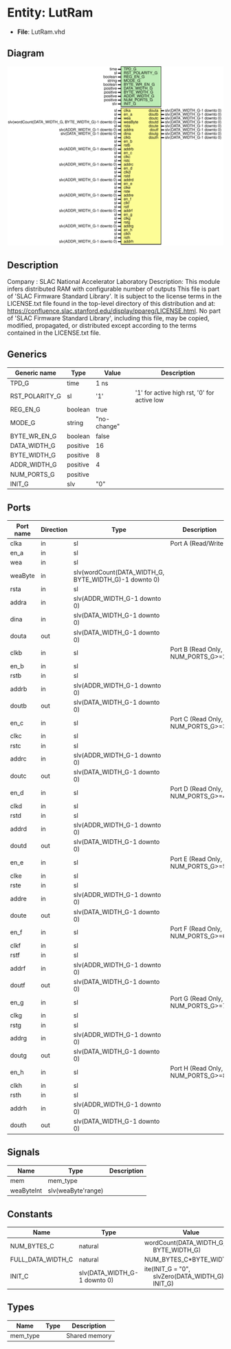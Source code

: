 # Entity: LutRam

- **File**: LutRam.vhd
## Diagram

![Diagram](LutRam.svg "Diagram")
## Description

Company    : SLAC National Accelerator Laboratory
Description:   This module infers distributed RAM
               with configurable number of outputs
This file is part of 'SLAC Firmware Standard Library'.
It is subject to the license terms in the LICENSE.txt file found in the
top-level directory of this distribution and at:
   https://confluence.slac.stanford.edu/display/ppareg/LICENSE.html.
No part of 'SLAC Firmware Standard Library', including this file,
may be copied, modified, propagated, or distributed except according to
the terms contained in the LICENSE.txt file.
## Generics

| Generic name   | Type     | Value       | Description                                 |
| -------------- | -------- | ----------- | ------------------------------------------- |
| TPD_G          | time     | 1 ns        |                                             |
| RST_POLARITY_G | sl       | '1'         | '1' for active high rst, '0' for active low |
| REG_EN_G       | boolean  | true        |                                             |
| MODE_G         | string   | "no-change" |                                             |
| BYTE_WR_EN_G   | boolean  | false       |                                             |
| DATA_WIDTH_G   | positive | 16          |                                             |
| BYTE_WIDTH_G   | positive | 8           |                                             |
| ADDR_WIDTH_G   | positive | 4           |                                             |
| NUM_PORTS_G    | positive |             |                                             |
| INIT_G         | slv      | "0"         |                                             |
## Ports

| Port name | Direction | Type                                                  | Description                        |
| --------- | --------- | ----------------------------------------------------- | ---------------------------------- |
| clka      | in        | sl                                                    | Port A (Read/Write)                |
| en_a      | in        | sl                                                    |                                    |
| wea       | in        | sl                                                    |                                    |
| weaByte   | in        | slv(wordCount(DATA_WIDTH_G, BYTE_WIDTH_G)-1 downto 0) |                                    |
| rsta      | in        | sl                                                    |                                    |
| addra     | in        | slv(ADDR_WIDTH_G-1 downto 0)                          |                                    |
| dina      | in        | slv(DATA_WIDTH_G-1 downto 0)                          |                                    |
| douta     | out       | slv(DATA_WIDTH_G-1 downto 0)                          |                                    |
| clkb      | in        | sl                                                    | Port B (Read Only, NUM_PORTS_G>=2) |
| en_b      | in        | sl                                                    |                                    |
| rstb      | in        | sl                                                    |                                    |
| addrb     | in        | slv(ADDR_WIDTH_G-1 downto 0)                          |                                    |
| doutb     | out       | slv(DATA_WIDTH_G-1 downto 0)                          |                                    |
| en_c      | in        | sl                                                    | Port C (Read Only, NUM_PORTS_G>=3) |
| clkc      | in        | sl                                                    |                                    |
| rstc      | in        | sl                                                    |                                    |
| addrc     | in        | slv(ADDR_WIDTH_G-1 downto 0)                          |                                    |
| doutc     | out       | slv(DATA_WIDTH_G-1 downto 0)                          |                                    |
| en_d      | in        | sl                                                    | Port D (Read Only, NUM_PORTS_G>=4) |
| clkd      | in        | sl                                                    |                                    |
| rstd      | in        | sl                                                    |                                    |
| addrd     | in        | slv(ADDR_WIDTH_G-1 downto 0)                          |                                    |
| doutd     | out       | slv(DATA_WIDTH_G-1 downto 0)                          |                                    |
| en_e      | in        | sl                                                    | Port E (Read Only, NUM_PORTS_G>=5) |
| clke      | in        | sl                                                    |                                    |
| rste      | in        | sl                                                    |                                    |
| addre     | in        | slv(ADDR_WIDTH_G-1 downto 0)                          |                                    |
| doute     | out       | slv(DATA_WIDTH_G-1 downto 0)                          |                                    |
| en_f      | in        | sl                                                    | Port F (Read Only, NUM_PORTS_G>=6) |
| clkf      | in        | sl                                                    |                                    |
| rstf      | in        | sl                                                    |                                    |
| addrf     | in        | slv(ADDR_WIDTH_G-1 downto 0)                          |                                    |
| doutf     | out       | slv(DATA_WIDTH_G-1 downto 0)                          |                                    |
| en_g      | in        | sl                                                    | Port G (Read Only, NUM_PORTS_G>=7) |
| clkg      | in        | sl                                                    |                                    |
| rstg      | in        | sl                                                    |                                    |
| addrg     | in        | slv(ADDR_WIDTH_G-1 downto 0)                          |                                    |
| doutg     | out       | slv(DATA_WIDTH_G-1 downto 0)                          |                                    |
| en_h      | in        | sl                                                    | Port H (Read Only, NUM_PORTS_G>=8) |
| clkh      | in        | sl                                                    |                                    |
| rsth      | in        | sl                                                    |                                    |
| addrh     | in        | slv(ADDR_WIDTH_G-1 downto 0)                          |                                    |
| douth     | out       | slv(DATA_WIDTH_G-1 downto 0)                          |                                    |
## Signals

| Name       | Type               | Description |
| ---------- | ------------------ | ----------- |
| mem        | mem_type           |             |
| weaByteInt | slv(weaByte'range) |             |
## Constants

| Name              | Type                         | Value                                                                                                                     | Description |
| ----------------- | ---------------------------- | ------------------------------------------------------------------------------------------------------------------------- | ----------- |
| NUM_BYTES_C       | natural                      |  wordCount(DATA_WIDTH_G,<br><span style="padding-left:20px"> BYTE_WIDTH_G)                                                |             |
| FULL_DATA_WIDTH_C | natural                      |  NUM_BYTES_C*BYTE_WIDTH_G                                                                                                 |             |
| INIT_C            | slv(DATA_WIDTH_G-1 downto 0) |  ite(INIT_G = "0",<br><span style="padding-left:20px"> slvZero(DATA_WIDTH_G),<br><span style="padding-left:20px"> INIT_G) |             |
## Types

| Name     | Type | Description   |
| -------- | ---- | ------------- |
| mem_type |      | Shared memory |

